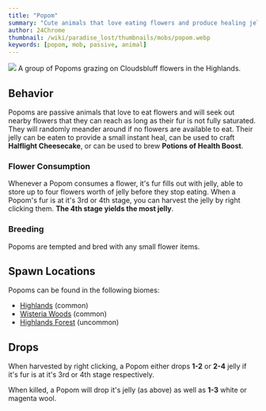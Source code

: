 ```yaml
---
title: "Popom"
summary: "Cute animals that love eating flowers and produce healing jelly"
author: 24Chrome
thumbnail: /wiki/paradise_lost/thumbnails/mobs/popom.webp
keywords: [popom, mob, passive, animal]
---
```


<img src="/wiki/paradise_lost/mobs/popom.webp">
A group of Popoms grazing on Cloudsbluff flowers in the Highlands.

## Behavior
Popoms are passive animals that love to eat flowers and will seek out nearby flowers that they can reach as long as their fur is not fully saturated. 
They will randomly meander around if no flowers are available to eat. 
Their jelly can be eaten to provide a small instant heal, can be used to craft **Halflight Cheesecake**, or can be used to brew **Potions of Health Boost**.

### Flower Consumption
Whenever a Popom consumes a flower, it's fur fills out with jelly, able to store up to four flowers worth of jelly before they stop eating. When a Popom's fur is at it's 3rd or 4th stage, you can harvest the jelly by right clicking them. **The 4th stage yields the most jelly**.

### Breeding
Popoms are tempted and bred with any small flower items.

## Spawn Locations
Popoms can be found in the following biomes:
* [Highlands](/wiki/paradise-lost/biomes/highlands/) (common)
* [Wisteria Woods](/wiki/paradise-lost/biomes/wisteria-woods/) (common)
* [Highlands Forest](/wiki/paradise-lost/biomes/highlands-forest/) (uncommon)

## Drops

When harvested by right clicking, a Popom either drops **1-2** or **2-4** jelly if it's fur is at it's 3rd or 4th stage respectively.

When killed, a Popom will drop it's jelly (as above) as well as **1-3** white or magenta wool.